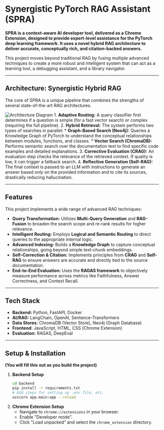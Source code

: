 # Synergistic PyTorch RAG Assistant (SPRA)

**SPRA is a context-aware AI developer tool, delivered as a Chrome Extension, designed to provide expert-level assistance for the PyTorch deep learning framework. It uses a novel hybrid RAG architecture to deliver accurate, conceptually rich, and citation-backed answers.**

This project moves beyond traditional RAG by fusing multiple advanced techniques to create a more robust and intelligent system that can act as a learning tool, a debugging assistant, and a library navigator.

---

## Architecture: Synergistic Hybrid RAG

The core of SPRA is a unique pipeline that combines the strengths of several state-of-the-art RAG architectures.

![Architecture Diagram](https://i.imgur.com/your-diagram-url.png) 1.  **Adaptive Routing:** A query classifier first determines if a question is simple (for a fast vector search) or complex (requiring the full pipeline).
2.  **Hybrid Retrieval:** The system performs two types of searches in parallel:
    * **Graph-Based Search (Neo4j):** Queries a Knowledge Graph of PyTorch to understand the conceptual relationships between modules, functions, and classes.
    * **Vector Search (ChromaDB):** Performs semantic search over the documentation text to find specific code examples and detailed explanations.
3.  **Corrective Evaluation (CRAG):** An evaluation step checks the relevance of the retrieved context. If quality is low, it can trigger a fallback search.
4.  **Reflective Generation (Self-RAG):** The final context is passed to an LLM with instructions to generate an answer based *only* on the provided information and to cite its sources, drastically reducing hallucination.

---

## Features

This project implements a wide range of advanced RAG techniques:

* **Query Transformation:** Utilizes **Multi-Query Generation** and **RAG-Fusion** to broaden the search scope and re-rank results for higher relevance.
* **Intelligent Routing:** Employs **Logical and Semantic Routing** to direct queries to the appropriate internal logic.
* **Advanced Indexing:** Builds a **Knowledge Graph** to capture conceptual relationships, going beyond simple text-chunk embeddings.
* **Self-Correction & Citation:** Implements principles from **CRAG** and **Self-RAG** to ensure answers are accurate and directly tied to the source documentation.
* **End-to-End Evaluation:** Uses the **RAGAS framework** to objectively measure performance across metrics like Faithfulness, Answer Correctness, and Context Recall.

---

## Tech Stack

* **Backend:** Python, FastAPI, Docker
* **AI/RAG:** LangChain, OpenAI, Sentence-Transformers
* **Data Stores:** ChromaDB (Vector Store), Neo4j (Graph Database)
* **Frontend:** JavaScript, HTML, CSS (Chrome Extension)
* **Evaluation:** RAGAS, DeepEval

---

## Setup & Installation

**(You will fill this out as you build the project)**

1.  **Backend Setup**
    ```bash
    cd backend
    pip install -r requirements.txt
    # Add steps for setting up .env file, etc.
    uvicorn app.main:app --reload
    ```
2.  **Chrome Extension Setup**
    * Navigate to `chrome://extensions` in your browser.
    * Enable "Developer mode".
    * Click "Load unpacked" and select the `chrome_extension` directory.